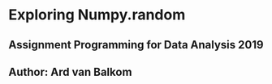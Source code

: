 # Exploring Numpy.random
## Assignment Programming for Data Analysis 2019
## Author: Ard van Balkom




